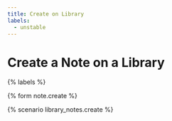 ```yaml
---
title: Create on Library
labels:
  - unstable
---
```


# Create a Note on a Library

{% labels %}

{% form note.create %}

{% scenario library_notes.create %}
